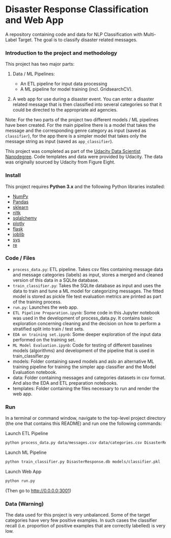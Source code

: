 # Disaster Response Classification and Web App
A repository containing code and data for NLP Classification with Multi-Label Target. The goal is to classify disaster related messages.

### Introduction to the project and methodology

This project has two major parts:

1. Data / ML Pipelines: 
	- An ETL pipeline for input data processing
	- A ML pipeline for model training (incl. GridsearchCV). 

2. A web app for use during a disaster event. You can enter a disaster related message that is then classified into several categories so that it could be directed to the appropriate aid agencies.

Note: For the two parts of the project two different models / ML pipelines have been created. For the main pipeline there is a model that takes the message and the corresponding genre category as input (saved as `classifier`), for the app there is a simpler model that takes only the message string as input (saved as `app_classifier`).


This project was completed as part of the [Udacity Data Scientist Nanodegree](https://eu.udacity.com/course/data-scientist-nanodegree--nd025). Code templates and data were provided by Udacity. The data was originally sourced by Udacity from Figure Eight.

### Install

This project requires **Python 3.x** and the following Python libraries installed:

- [NumPy](http://www.numpy.org/)
- [Pandas](http://pandas.pydata.org)
- [sklearn](scikit-learn.org/)
- [nltk](http://www.nltk.org/)
- [sqlalchemy](https://www.sqlalchemy.org/)
- [plotly](https://plot.ly/)
- [flask](https://pypi.org/project/Flask/)
- [joblib](https://pypi.org/project/joblib/)
- [sys](https://docs.python.org/3/library/sys.html)
- [re](https://docs.python.org/3/library/re.html)


### Code / Files

- `process_data.py`: ETL pipeline. Takes csv files containing message data and message categories (labels) as input, stores a merged and cleaned version of this data in a SQLite database.
- `train_classifier.py`: Takes the SQLite database as input and uses the data to train and tune a ML model for categorizing messages. The fitted model is stored as pickle file test evaluation metrics are printed as part of the training process.
- `run.py`: Launches the web app. 
- `ETL Pipeline Preparation.ipynb`: Some code in this Jupyter notebook was used in the development of process_data.py. It contains basic exploration concerning cleaning and the decision on how to perform a stratified split into train / test sets.
- `EDA on training set.ipynb`: Some deeper exploration of the input data performed on the training set.
- `ML Model Evaluation.ipynb`: Code for testing of different baselines models (algorithms) and development of the pipeline that is used in train_classifier.py
- models: Folder containing saved models and aslo an alternative ML training pipeline for training the simpler app classifier and the Model Evaluation notebook.
- data: Folder containing messages and categories datasets in csv format. And also the EDA and ETL preparation notebooks.
- templates: Folder containing the files necessary to run and render the web app.

### Run

In a terminal or command window, navigate to the top-level project directory (the one that contains this README) 
and run one the following commands:

Launch ETL Pipeline
```bash
python process_data.py data/messages.csv data/categories.csv DisasterResponse.db
```  
Launch ML Pipeline
```bash
python train_classifier.py DisasterResponse.db models/classifier.pkl
```
Launch Web App
```bash
python run.py
```
(Then go to http://0.0.0.0:3001)


### Data (Warning)

The data used for this project is very unbalanced. Some of the target categories have very few positive examples. In such cases the classifier recall (i.e. proportion of positive examples that are correctly labelled) is very low. 